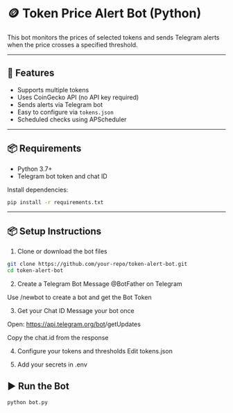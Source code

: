 # 🪙 Token Price Alert Bot (Python)

This bot monitors the prices of selected tokens and sends Telegram alerts when the price crosses a specified threshold.

---

## 🚀 Features
- Supports multiple tokens
- Uses CoinGecko API (no API key required)
- Sends alerts via Telegram bot
- Easy to configure via `tokens.json`
- Scheduled checks using APScheduler

---

## 📦 Requirements

- Python 3.7+
- Telegram bot token and chat ID

Install dependencies:
```bash
pip install -r requirements.txt
```

---

## 📦 Setup Instructions
1. Clone or download the bot files
```bash
git clone https://github.com/your-repo/token-alert-bot.git
cd token-alert-bot

```

2. Create a Telegram Bot
Message @BotFather on Telegram

Use /newbot to create a bot and get the Bot Token

3. Get your Chat ID
Message your bot once

Open: https://api.telegram.org/bot<YourBotToken>/getUpdates

Copy the chat.id from the response

4. Configure your tokens and thresholds
Edit tokens.json

5. Add your secrets in .env

## ▶️ Run the Bot
```bash
python bot.py

```
